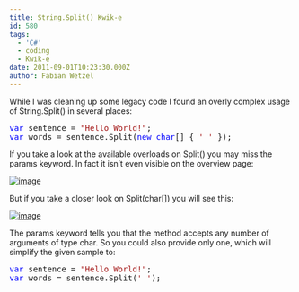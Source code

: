 ```yaml
---
title: String.Split() Kwik-e
id: 580
tags:
  - 'C#'
  - coding
  - Kwik-e
date: 2011-09-01T10:23:30.000Z
author: Fabian Wetzel
---
```


While I was cleaning up some legacy code I found an overly complex usage of String.Split() in several places:
  <pre class="code"><span style="color: blue">var </span>sentence = <span style="color: #a31515">&quot;Hello World!&quot;</span>;
<span style="color: blue">var </span>words = sentence.Split(<span style="color: blue">new char</span>[] { <span style="color: #a31515">' ' </span>});</pre>

If you take a look at the available overloads on Split() you may miss the params keyword. In fact it isn’t even visible on the overview page:

[![image](https://az275061.vo.msecnd.net/blogmedia/2011/09/image49.png "image")](http://msdn.microsoft.com/de-de/library/y7h14879%28v=VS.100%29.aspx)

But if you take a closer look on Split(char[]) you will see this:

[![image](https://az275061.vo.msecnd.net/blogmedia/2011/09/image50.png "image")](http://msdn.microsoft.com/de-de/library/b873y76a.aspx)

The params keyword tells you that the method accepts any number of arguments of type char. So you could also provide only one, which will simplify the given sample to:

<pre class="code"><span style="color: blue">var </span>sentence = <span style="color: #a31515">&quot;Hello World!&quot;</span>;
<span style="color: blue">var </span>words = sentence.Split(<span style="color: #a31515">' '</span>);</pre>
